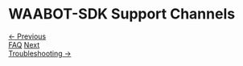 <head>
<link rel="stylesheet" href="../style.css">
</head>

# WAABOT-SDK Support Channels










<footer>
  <a class="prev-page" href="faq.md">&larr; Previous <br>
  FAQ</a>
  <a class="next-page" href="troubleshooting.md">Next <br>
  Troubleshooting &rarr;</a>
</footer>
